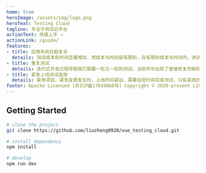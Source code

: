 ```yaml
---
home: true
heroImage: /assets/img/logo.png
heroText: Testing Cloud
tagline: 专注于测试云平台
actionText: 快速上手 →
actionLink: /guide/
features:
- title: 应用系统日趋复杂
  details: 测试成本和时间显著增加，而成本与时间是有限的，在有限的成本与时间内，测试人员被要求在尽短的的时间内进行足够的测试，需要使用一些提高测试效率的策略和工具。
- title: 重复测试
  details: 迭代式开发过程导致我们需要一轮又一轮的测试。当软件中出现了曾被修复的缺陷时，必须执行回归测试。自动化测试将测试人员从繁琐重复工作解放出来，将精力集中在业务和设计上。
- title: 紧急上线测试高效
  details: 紧急项目、紧急变更发生时，上线时间紧迫，需要在短时间完成测试，只有高效的测试过程，才能保证系统及时上线，手工全面回归测试，时间成本高，导致短时间内完成大量回归测试是不现实的。
footer: Apache Licensed |京ICP备17034860号| Copyright © 2020-present LIUZHENG
---
```


## Getting Started
```bash
# clone the project
git clone https://github.com/liuzheng0920/vue_testing_cloud.git

# install dependency
npm install

# develop
npm run dev
```